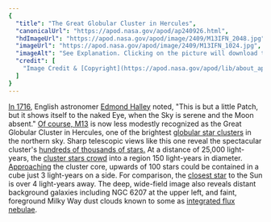 ```yaml
---
{
  "title": "The Great Globular Cluster in Hercules",
  "canonicalUrl": "https://apod.nasa.gov/apod/ap240926.html",
  "hdImageUrl": "https://apod.nasa.gov/apod/image/2409/M13IFN_2048.jpg",
  "imageUrl": "https://apod.nasa.gov/apod/image/2409/M13IFN_1024.jpg",
  "imageAlt": "See Explanation. Clicking on the picture will download the highest resolution version available.",
  "credit": [
    "Image Credit & [Copyright](https://apod.nasa.gov/apod/lib/about_apod.html#srapply): [Jan Beckmann, Julian Zoller, Lukas Eisert, Wolfgang Hummel](https://www.distant-luminosity.com/about.html)"
  ]
}
---
```


[In 1716](http://messier.seds.org/xtra/similar/halley_pt.html), English astronomer [Edmond Halley](http://www.bbc.co.uk/history/historic_figures/halley_edmond.shtml) noted, "This is but a little Patch, but it shows itself to the naked Eye, when the Sky is serene and the Moon absent." [Of course, M13](http://messier.seds.org/m/m013.html) is now less modestly recognized as the Great Globular Cluster in Hercules, one of the brightest [globular star clusters](http://en.wikipedia.org/wiki/Globular_cluster) in the northern sky. Sharp telescopic views like this one reveal the spectacular cluster's [hundreds of thousands of stars.](https://skyandtelescope.org/observing/gobs-of-globs-guide-to-16-spring-globular-clusters/) At a distance of 25,000 light-years, the [cluster stars crowd](https://hubblesite.org/contents/news-releases/2008/news-2008-40.html) into a region 150 light-years in diameter. [Approaching](https://apod.nasa.gov/apod/ap031213.html) the cluster core, upwards of 100 stars could be contained in a cube just 3 light-years on a side. For comparison, the [closest star](https://apod.nasa.gov/apod/ap160825.html) to the Sun is over 4 light-years away. The deep, wide-field image also reveals distant background galaxies including NGC 6207 at the upper left, and faint, foreground Milky Way dust clouds known to some as [integrated flux nebulae](https://apod.nasa.gov/apod/ap240831.html).
